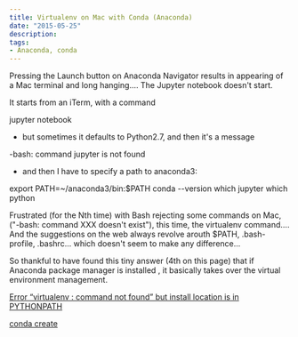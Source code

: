```yaml
---
title: Virtualenv on Mac with Conda (Anaconda)
date: "2015-05-25"
description: 
tags: 
- Anaconda, conda
---
```


Pressing the Launch button on Anaconda Navigator results in appearing of a Mac terminal and long hanging.... The Jupyter notebook doesn't start. 

It starts from an iTerm, with a command

jupyter notebook

- but sometimes it defaults to Python2.7, and then it's a message 

-bash: command jupyter is not found

- and then I have to specify a path to anaconda3:

export PATH=~/anaconda3/bin:$PATH
conda --version
which jupyter
which python


Frustrated (for the Nth time) with Bash rejecting some commands on Mac, ("-bash: command XXX doesn't exist"), this time, the virtualenv command.... And the suggestions on the web always revolve arouth $PATH, .bash-profile, .bashrc... which doesn't seem to make any difference...

So thankful to have found this tiny answer (4th on this page) that if Anaconda package manager is installed , it basically takes over the virtual environment management. 

[Error “virtualenv : command not found” but install location is in PYTHONPATH](https://stackoverflow.com/questions/39964635/error-virtualenv-command-not-found-but-install-location-is-in-pythonpath?noredirect=1&lq=1)

[conda create ](../assets/conda_virtualenv.png)